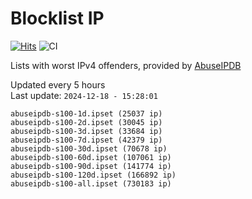 # Blocklist IP

[![Hits](https://hits.seeyoufarm.com/api/count/incr/badge.svg?url=https%3A%2F%2Fgithub.com%2Fborestad%2Fblocklist-ip%2F&count_bg=%2379C83D&title_bg=%23555555&icon=&icon_color=%23E7E7E7&title=hits&edge_flat=false)](https://hits.seeyoufarm.com)  ![CI](https://img.shields.io/github/workflow/status/borestad/blocklist-ip/CI?style=flat-square)

Lists with worst IPv4 offenders, provided by [AbuseIPDB](https://www.abuseipdb.com/)

<!-- FOOTER-PLACEHOLDER -->
Updated every 5 hours<br>
Last update: `2024-12-18 - 15:28:01`
```
abuseipdb-s100-1d.ipset (25037 ip)
abuseipdb-s100-2d.ipset (30045 ip)
abuseipdb-s100-3d.ipset (33684 ip)
abuseipdb-s100-7d.ipset (42379 ip)
abuseipdb-s100-30d.ipset (70678 ip)
abuseipdb-s100-60d.ipset (107061 ip)
abuseipdb-s100-90d.ipset (141774 ip)
abuseipdb-s100-120d.ipset (166892 ip)
abuseipdb-s100-all.ipset (730183 ip)
```
